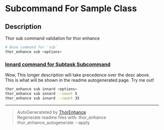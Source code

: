 # Subcommand For Sample Class

## Description
Thor sub command validation for thor enhance

```bash
# Base command for `sub`
thor_enhance sub <options>
```






### [Innard command for Subtask Subcommand](innard.md)


Wow, This longer description will take precedence over the desc above. This is what will be shown in the readme autogenerated page. Try me out!

```bash
thor_enhance sub innard <options>
thor_enhance sub innard --count 5
thor_enhance sub innard --count 35
```




---

> AutoGenerateted by [ThorEnhance](https://github.com/matt-taylor/thor_enhance) <br>
> Regenerate readme files with: thor_enhance thor_enhance_autogenerate --apply

